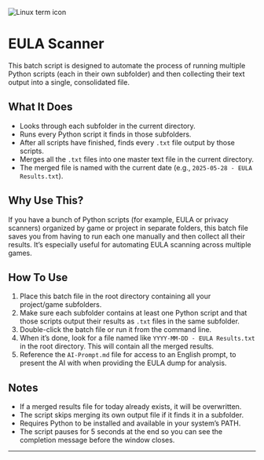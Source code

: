![Linux term icon](https://static.thenounproject.com/png/3194876-200.png)

# EULA Scanner

This batch script is designed to automate the process of running multiple Python scripts (each in their own subfolder) and then collecting their text output into a single, consolidated file.

## What It Does

- Looks through each subfolder in the current directory.
- Runs every Python script it finds in those subfolders.
- After all scripts have finished, finds every `.txt` file output by those scripts.
- Merges all the `.txt` files into one master text file in the current directory.
- The merged file is named with the current date (e.g., `2025-05-28 - EULA Results.txt`).

## Why Use This?

If you have a bunch of Python scripts (for example, EULA or privacy scanners) organized by game or project in separate folders, this batch file saves you from having to run each one manually and then collect all their results. It’s especially useful for automating EULA scanning across multiple games.

## How To Use

1. Place this batch file in the root directory containing all your project/game subfolders.
2. Make sure each subfolder contains at least one Python script and that those scripts output their results as `.txt` files in the same subfolder.
3. Double-click the batch file or run it from the command line.
4. When it’s done, look for a file named like `YYYY-MM-DD - EULA Results.txt` in the root directory. This will contain all the merged results.
5. Reference the `AI-Prompt.md` file for access to an English prompt, to present the AI with when providing the EULA dump for analysis. 

## Notes

- If a merged results file for today already exists, it will be overwritten.
- The script skips merging its own output file if it finds it in a subfolder.
- Requires Python to be installed and available in your system’s PATH.
- The script pauses for 5 seconds at the end so you can see the completion message before the window closes.

---
